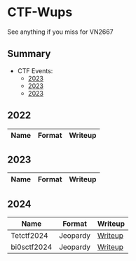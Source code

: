 # **CTF-Wups**
See anything if you miss for VN2667

## **Summary**
- CTF Events:
    - [2023](#2022)
    - [2023](#2023)
    - [2023](#2024)
   

## **2022**
| Name | Format | Writeup |
| --- | --- | --- |

## **2023**
| Name | Format | Writeup |
| --- | --- | --- |

## **2024**
| Name | Format | Writeup |
| --- | --- | --- |
| Tetctf2024 | Jeopardy | [Writeup](/Tetctf2024/description.md) |
| bi0sctf2024 | Jeopardy | [Writeup](/bi0sCTF2024/description.md)
